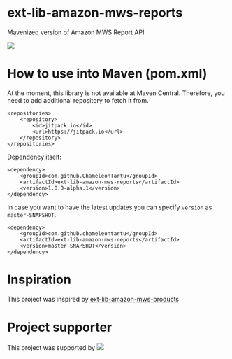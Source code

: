# ext-lib-amazon-mws-reports
Mavenized version of Amazon MWS Report API

[![](https://jitpack.io/v/ChameleonTartu/ext-lib-amazon-mws-reports.svg)](https://jitpack.io/#ChameleonTartu/ext-lib-amazon-mws-reports)

# How to use into Maven (pom.xml)

At the moment, this library is not available at Maven Central.
Therefore, you need to add additional repository to fetch it from.

```
<repositories>
    <repository>
        <id>jitpack.io</id>
        <url>https://jitpack.io</url>
    </repository>
</repositories>
```

Dependency itself:
```
<dependency>
    <groupId>com.github.ChameleonTartu</groupId>
    <artifactId>ext-lib-amazon-mws-reports</artifactId>
    <version>1.0.0-alpha.1</version>
</dependency>
```

In case you want to have the latest updates you can specify `version` as `master-SNAPSHOT`.
```
<dependency>
    <groupId>com.github.chameleontartu</groupId>
    <artifactId>ext-lib-amazon-mws-reports</artifactId>
    <version>master-SNAPSHOT</version>
</dependency>
```

# Inspiration

This project was inspired by [ext-lib-amazon-mws-products](https://github.com/trifonnt/ext-lib-amazon-mws-products)

# Project supporter

This project was supported by ![](https://hiccasoft.io/static/img/hiccasoft_new.png)
